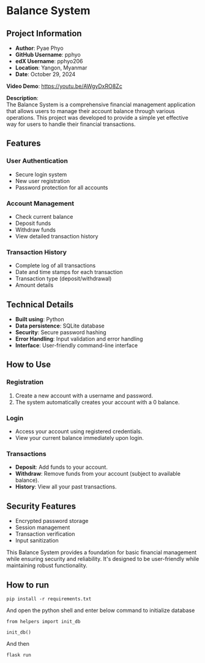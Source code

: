 # Balance System

## Project Information

- **Author**: Pyae Phyo
- **GitHub Username**: pphyo
- **edX Username**: pphyo206
- **Location**: Yangon, Myanmar
- **Date**: October 29, 2024

**Video Demo**: <https://youtu.be/AWgyDxRO8Zc>

**Description**:  
The Balance System is a comprehensive financial management application that allows users to manage their account balance through various operations. This project was developed to provide a simple yet effective way for users to handle their financial transactions.

## Features

### User Authentication

- Secure login system
- New user registration
- Password protection for all accounts

### Account Management

- Check current balance
- Deposit funds
- Withdraw funds
- View detailed transaction history

### Transaction History

- Complete log of all transactions
- Date and time stamps for each transaction
- Transaction type (deposit/withdrawal)
- Amount details

## Technical Details

- **Built using**: Python
- **Data persistence**: SQLite database
- **Security**: Secure password hashing
- **Error Handling**: Input validation and error handling
- **Interface**: User-friendly command-line interface

## How to Use

### Registration

1. Create a new account with a username and password.
2. The system automatically creates your account with a 0 balance.

### Login

- Access your account using registered credentials.
- View your current balance immediately upon login.

### Transactions

- **Deposit**: Add funds to your account.
- **Withdraw**: Remove funds from your account (subject to available balance).
- **History**: View all your past transactions.

## Security Features

- Encrypted password storage
- Session management
- Transaction verification
- Input sanitization

This Balance System provides a foundation for basic financial management while ensuring security and reliability. It's designed to be user-friendly while maintaining robust functionality.

## How to run

`pip install -r requirements.txt`

And open the python shell and enter below command to initialize database

`from helpers import init_db`

`init_db()`

And then

`flask run`
